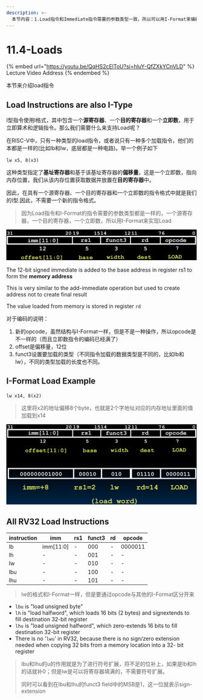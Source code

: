 ```yaml
---
description: >-
  本节内容：1.Load指令和Immediate指令需要的参数类型一致，所以可以用I-Format来编码Load指令；2.Load指令编码的例子；3.所有的Load指令的编码结果，没有lwu指令；
---
```


# 11.4-Loads

{% embed url="https://youtu.be/QqHS2cElToU?si=hluY-QfZXkYCnVLD" %}
Lecture Video Address
{% endembed %}

本节来介绍load指令

## Load Instructions are also I-Type

I型指令使用I格式，其中包含一个**源寄存器**、一个**目的寄存器**和一个**立即数**，用于立即算术和逻辑指令。那么我们需要什么来支持Load呢？

在RISC-V中，只有一种类型的load指令，或者说只有一种多个加载指令，他们的本都是一样的(比如lb和lw，底层都是一种电路)。举一个例子如下

```assembly
lw x5, 8(x3)
```

这种类型指定了**基址寄存器**和基于该基址寄存器的**偏移量**，这是一个立即数，指向内存位置，我们从该内存位置获取数据并放置在**目的寄存器**中。

因此，在具有一个源寄存器、一个目的寄存器和一个立即数的指令格式中就是我们的I型.因此，不需要一个新的指令格式。

> 因为Load指令和I-Format的指令需要的参数类型都是一样的，一个源寄存器，一个目的寄存器，一个立即数，所以用I-Format来实现Load

![Load, I-Format](.image/image-20240607095305200.png)

The 12-bit signed immediate is added to the base address in register rs1 to form the **memory address**

This is very similar to the add-immediate operation but used to create address not to create final result

The value loaded from memory is stored in register `rd`

对于编码的说明：

1. 新的opcode，虽然结构与I-Format一样，但是不是一种操作，所以opcode是不一样的（而且立即数指令的编码已经满了）
2. offset是偏移量，12位
3. funct3设置要加载的类型（不同指令加载的数据类型是不同的，比如lb和lw），不同的类型加载的长度也不同。

## I-Format Load Example

```assembly
lw x14, 8(x2)
```

> 这里将x2的地址偏移8个byte，也就是2个字地址对应的内存地址里面的值加载到x14

![I-Format](.image/image-20240607095510665.png)

## All RV32 Load Instructions

| instruction | imm        | rs1 | funct3 | rd | opcode  |
| ----------- | ---------- | --- | ------ | -- | ------- |
| lb          | imm\[11:0] | -   | 000    | -  | 0000011 |
| lh          | -          | -   | 001    | -  | -       |
| lw          | -          | -   | 010    | -  | -       |
| lbu         | -          | -   | 100    | -  | -       |
| lhu         | -          | -   | 101    | -  | -       |

> lw的格式和I-Format一样，但是要通过opcode与其他的I-Format区分开来

* `lbu` is "load unsigned byte"
* `lh` is "load halfword", which loads 16 bits (2 bytes) and signextends to fill destination 32-bit register
* `lhu` is "load unsigned halfword", which zero-extends 16 bits to fill destination 32-bit register
* There is no '`lwu`' in RV32, because there is no sign/zero extension needed when copying 32 bits from a memory location into a 32- bit register

> lbu和lhu的u的作用就是为了进行符号扩展，将不足的位补上，如果是lb和lh的话就补0；但是lw是可以将寄存器填满的，不需要符号扩展。
>
> 同时可以看到在lbu和lhu的funct3 field中的MSB是1，这一位就表示sign-extension

